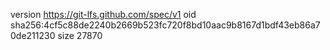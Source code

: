 version https://git-lfs.github.com/spec/v1
oid sha256:4cf5c88de2240b2669b523fc720f8bd10aac9b8167d1bdf43eb86a70de211230
size 27870
